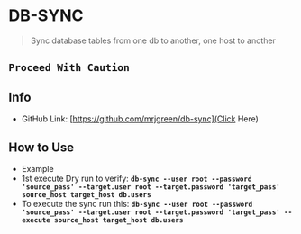 # DB-SYNC
> Sync database tables from one db to another, one host to another

## **`Proceed With Caution`**

## Info

- GitHub Link: [https://github.com/mrjgreen/db-sync](Click Here)

## How to Use

- Example 
- 1st execute Dry run to verify: **`db-sync --user root --password 'source_pass' --target.user root --target.password 'target_pass' source_host target_host db.users`**
- To execute the sync run this: **`db-sync --user root --password 'source_pass' --target.user root --target.password 'target_pass' --execute source_host target_host db.users`**
